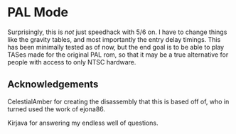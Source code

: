 # PAL Mode

Surprisingly, this is *not* just speedhack with 5/6 on. I have to change things like the gravity tables, and most importantly the entry delay timings. This has been minimally tested as of now, but the end goal is to be able to play TASes made for the original PAL rom, so that it may be a true alternative for people with access to only NTSC hardware.

## Acknowledgements

CelestialAmber for creating the disassembly that this is based off of, who in turned used the work of ejona86.

Kirjava for answering my endless well of questions.
